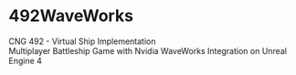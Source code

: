 # 492WaveWorks
CNG 492 - Virtual Ship Implementation                                                                                           
Multiplayer Battleship Game with Nvidia WaveWorks Integration on Unreal Engine 4
